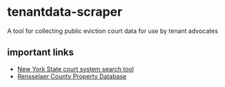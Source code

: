 # tenantdata-scraper
A tool for collecting public eviction court data for use by tenant advocates

## important links
- [New York State court system search tool](https://iapps.courts.state.ny.us/webcivilLocal/LCCalendarSearch)
- [Rensselaer County Property Database](https://rensselaercounty.prosgar.com/)
